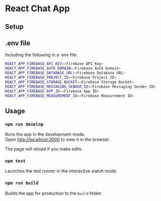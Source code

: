 # React Chat App

## Setup

## .env file

Including the following in a .env file:

```bash
REACT_APP_FIREBASE_API_KEY=<Firebase API Key>
REACT_APP_FIREBASE_AUTH_DOMAIN=<Firebase Auth Domain>
REACT_APP_FIREBASE_DATABASE_URL=<Firebase Database URL>
REACT_APP_FIREBASE_PROJECT_ID=<Firebase Project ID>
REACT_APP_FIREBASE_STORAGE_BUCKET=<Firebase Storage Bucket>
REACT_APP_FIREBASE_MESSAGING_SENDER_ID=<Firebase Messaging Sender ID>
REACT_APP_FIREBASE_APP_ID=<Firebase App ID>
REACT_APP_FIREBASE_MEASUREMENT_ID=<Firebase Measurement ID>
```

## Usage

### `npm run develop`

Runs the app in the development mode.\
Open [http://localhost:3000](http://localhost:3000) to view it in the browser.

The page will reload if you make edits.

### `npm test`

Launches the test runner in the interactive watch mode.

### `npm run build`

Builds the app for production to the `build` folder.
